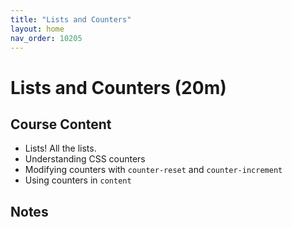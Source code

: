 ```yaml
---
title: "Lists and Counters"
layout: home
nav_order: 10205
---
```


# Lists and Counters (20m)

## Course Content

- Lists! All the lists.
- Understanding CSS counters
- Modifying counters with `counter-reset` and `counter-increment`
- Using counters in `content`

## Notes
